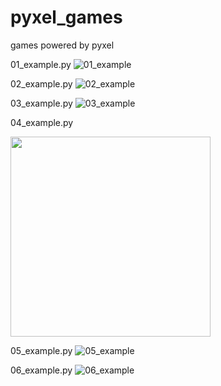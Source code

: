 # pyxel_games
games powered by pyxel

01_example.py
![01_example](https://github.com/thinkbell/pyxel_games/blob/master/data/01_example.gif)

02_example.py
![02_example](https://github.com/thinkbell/pyxel_games/blob/master/data/02_example.gif)

03_example.py
![03_example](https://github.com/thinkbell/pyxel_games/blob/master/data/03_example.gif)

04_example.py
<div align="left">
<img src="https://github.com/thinkbell/pyxel_games/blob/master/data/04_example.jpg" width="320">
</div>

05_example.py
![05_example](https://github.com/thinkbell/pyxel_games/blob/master/data/05_example.gif)

06_example.py
![06_example](https://github.com/thinkbell/pyxel_games/blob/master/data/06_example.gif)

